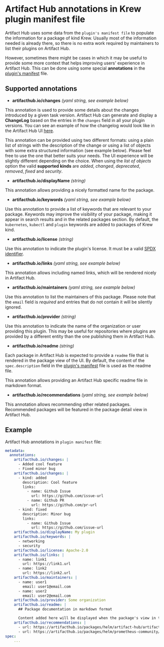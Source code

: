 # Artifact Hub annotations in Krew plugin manifest file

Artifact Hub uses some data from the `plugin's manifest file` to populate the information for a package of kind Krew. Usually most of the information needed is already there, so there is no extra work required by maintainers to list their plugins on Artifact Hub.

However, sometimes there might be cases in which it may be useful to provide some more context that helps improving users' experience in Artifact Hub. This can be done using some special **annotations** in the [plugin's manifest](https://krew.sigs.k8s.io/docs/developer-guide/plugin-manifest/) file.

## Supported annotations

- **artifacthub.io/changes** *(yaml string, see example below)*

This annotation is used to provide some details about the changes introduced by a given task version. Artifact Hub can generate and display a **ChangeLog** based on the entries in the `changes` field in all your plugin versions. You can see an example of how the changelog would look like in the Artifact Hub UI [here](https://artifacthub.io/packages/helm/artifact-hub/artifact-hub?modal=changelog).

This annotation can be provided using two different formats: using a plain list of strings with the description of the change or using a list of objects with some extra structured information (see example below). Please feel free to use the one that better suits your needs. The UI experience will be slightly different depending on the choice. When using the *list of objects* option the valid **supported kinds** are *added*, *changed*, *deprecated*, *removed*, *fixed* and *security*.

- **artifacthub.io/displayName** *(string)*

This annotation allows providing a nicely formatted name for the package.

- **artifacthub.io/keywords** *(yaml string, see example below)*

Use this annotation to provide a list of keywords that are relevant to your package. Keywords may improve the visibility of your package, making it appear in search results and in the related packages section. By default, the `kubernetes`, `kubectl` and `plugin` keywords are added to packages of Krew kind.

- **artifacthub.io/license** *(string)*

Use this annotation to indicate the plugin's license. It must be a valid [SPDX identifier](https://spdx.org/licenses/).

- **artifacthub.io/links** *(yaml string, see example below)*

This annotation allows including named links, which will be rendered nicely in Artifact Hub.

- **artifacthub.io/maintainers** *(yaml string, see example below)*

Use this annotation to list the maintainers of this package. Please note that the `email` field is *required* and entries that do not contain it will be silently ignored.

- **artifacthub.io/provider** *(string)*

Use this annotation to indicate the name of the organization or user providing this plugin. This may be useful for repositories where plugins are provided by a different entity than the one publishing them in Artifact Hub.

- **artifacthub.io/readme** *(string)*

Each package in Artifact Hub is expected to provide a `readme` file that is rendered in the package view of the UI. By default, the content of the `spec.description` field in the [plugin's manifest](https://krew.sigs.k8s.io/docs/developer-guide/plugin-manifest/) file is used as the readme file.

This annotation allows providing an Artifact Hub specific readme file in markdown format.

- **artifacthub.io/recommendations** *(yaml string, see example below)*

This annotation allows recommending other related packages. Recommended packages will be featured in the package detail view in Artifact Hub.

## Example

Artifact Hub annotations in `plugin manifest` file:

```yaml
metadata:
  annotations:
    artifacthub.io/changes: |
      - Added cool feature
      - Fixed minor bug
    artifacthub.io/changes: |
      - kind: added
        description: Cool feature
        links:
          - name: Github Issue
            url: https://github.com/issue-url
          - name: Github PR
            url: https://github.com/pr-url
      - kind: fixed
        description: Minor bug
        links:
          - name: Github Issue
            url: https://github.com/issue-url
    artifacthub.io/displayName: My plugin
    artifacthub.io/keywords: |
      - networking
      - security
    artifacthub.io/license: Apache-2.0
    artifacthub.io/links: |
      - name: link1
        url: https://link1.url
      - name: link2
        url: https://link2.url
    artifacthub.io/maintainers: |
      - name: user1
        email: user1@email.com
      - name: user2
        email: user2@email.com
    artifacthub.io/provider: Some organization
    artifacthub.io/readme: |
      ## Package documentation in markdown format

      Content added here will be displayed when the package's view in the UI.
    artifacthub.io/recommendations: |
      - url: https://artifacthub.io/packages/helm/artifact-hub/artifact-hub
      - url: https://artifacthub.io/packages/helm/prometheus-community/kube-prometheus-stack
spec:
    ...
```
